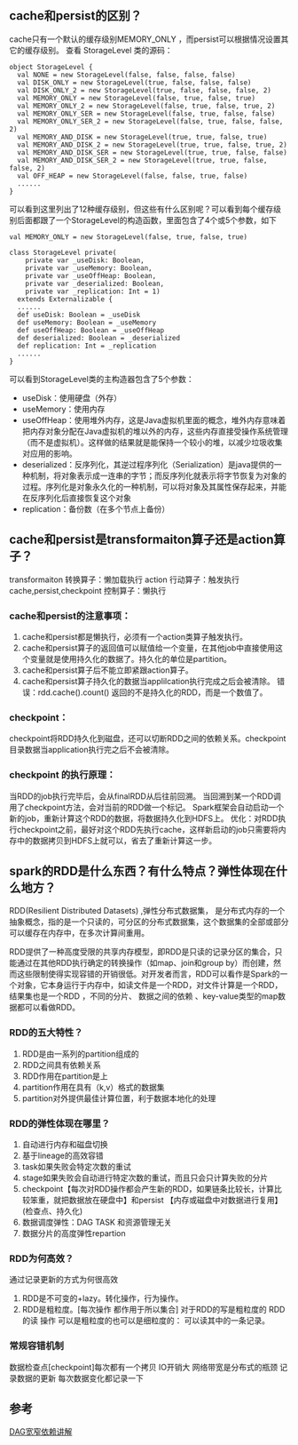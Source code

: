 
## cache和persist的区别？
cache只有一个默认的缓存级别MEMORY_ONLY ，而persist可以根据情况设置其它的缓存级别。
查看 StorageLevel 类的源码：
```
object StorageLevel {
  val NONE = new StorageLevel(false, false, false, false)
  val DISK_ONLY = new StorageLevel(true, false, false, false)
  val DISK_ONLY_2 = new StorageLevel(true, false, false, false, 2)
  val MEMORY_ONLY = new StorageLevel(false, true, false, true)
  val MEMORY_ONLY_2 = new StorageLevel(false, true, false, true, 2)
  val MEMORY_ONLY_SER = new StorageLevel(false, true, false, false)
  val MEMORY_ONLY_SER_2 = new StorageLevel(false, true, false, false, 2)
  val MEMORY_AND_DISK = new StorageLevel(true, true, false, true)
  val MEMORY_AND_DISK_2 = new StorageLevel(true, true, false, true, 2)
  val MEMORY_AND_DISK_SER = new StorageLevel(true, true, false, false)
  val MEMORY_AND_DISK_SER_2 = new StorageLevel(true, true, false, false, 2)
  val OFF_HEAP = new StorageLevel(false, false, true, false)
  ......
}
```

可以看到这里列出了12种缓存级别，但这些有什么区别呢？可以看到每个缓存级别后面都跟了一个StorageLevel的构造函数，里面包含了4个或5个参数，如下
```
val MEMORY_ONLY = new StorageLevel(false, true, false, true)
```

```
class StorageLevel private(
    private var _useDisk: Boolean,
    private var _useMemory: Boolean,
    private var _useOffHeap: Boolean,
    private var _deserialized: Boolean,
    private var _replication: Int = 1)
  extends Externalizable {
  ......
  def useDisk: Boolean = _useDisk
  def useMemory: Boolean = _useMemory
  def useOffHeap: Boolean = _useOffHeap
  def deserialized: Boolean = _deserialized
  def replication: Int = _replication
  ......
}
```

可以看到StorageLevel类的主构造器包含了5个参数：
- useDisk：使用硬盘（外存）
- useMemory：使用内存
- useOffHeap：使用堆外内存，这是Java虚拟机里面的概念，堆外内存意味着把内存对象分配在Java虚拟机的堆以外的内存，这些内存直接受操作系统管理（而不是虚拟机）。这样做的结果就是能保持一个较小的堆，以减少垃圾收集对应用的影响。
- deserialized：反序列化，其逆过程序列化（Serialization）是java提供的一种机制，将对象表示成一连串的字节；而反序列化就表示将字节恢复为对象的过程。序列化是对象永久化的一种机制，可以将对象及其属性保存起来，并能在反序列化后直接恢复这个对象
- replication：备份数（在多个节点上备份）

##  cache和persist是transformaiton算子还是action算子？ 
transformaiton 转换算子：懒加载执行
action 行动算子：触发执行
cache,persist,checkpoint 控制算子：懒执行
### cache和persist的注意事项：
1. cache和persist都是懒执行，必须有一个action类算子触发执行。
2. cache和persist算子的返回值可以赋值给一个变量，在其他job中直接使用这个变量就是使用持久化的数据了。持久化的单位是partition。
3. cache和persist算子后不能立即紧跟action算子。
4. cache和persist算子持久化的数据当applilcation执行完成之后会被清除。
错误：rdd.cache().count() 返回的不是持久化的RDD，而是一个数值了。

### checkpoint：
checkpoint将RDD持久化到磁盘，还可以切断RDD之间的依赖关系。checkpoint目录数据当application执行完之后不会被清除。

### checkpoint 的执行原理：

当RDD的job执行完毕后，会从finalRDD从后往前回溯。
当回溯到某一个RDD调用了checkpoint方法，会对当前的RDD做一个标记。
Spark框架会自动启动一个新的job，重新计算这个RDD的数据，将数据持久化到HDFS上。
优化：对RDD执行checkpoint之前，最好对这个RDD先执行cache，这样新启动的job只需要将内存中的数据拷贝到HDFS上就可以，省去了重新计算这一步。


## spark的RDD是什么东西？有什么特点？弹性体现在什么地方？ 
RDD(Resilient Distributed Datasets) ,弹性分布式数据集， 是分布式内存的一个抽象概念，指的是一个只读的，可分区的分布式数据集，这个数据集的全部或部分可以缓存在内存中，在多次计算间重用。

RDD提供了一种高度受限的共享内存模型，即RDD是只读的记录分区的集合，只能通过在其他RDD执行确定的转换操作（如map、join和group by）而创建，然而这些限制使得实现容错的开销很低。对开发者而言，RDD可以看作是Spark的一个对象，它本身运行于内存中，如读文件是一个RDD，对文件计算是一个RDD，结果集也是一个RDD ，不同的分片、 数据之间的依赖 、key-value类型的map数据都可以看做RDD。

### RDD的五大特性？
1. RDD是由一系列的partition组成的
2. RDD之间具有依赖关系
3. RDD作用在partition是上
4. partition作用在具有（k,v）格式的数据集
5. partition对外提供最佳计算位置，利于数据本地化的处理
### RDD的弹性体现在哪里？
1. 自动进行内存和磁盘切换
2. 基于lineage的高效容错
3. task如果失败会特定次数的重试
4. stage如果失败会自动进行特定次数的重试，而且只会只计算失败的分片
5. checkpoint【每次对RDD操作都会产生新的RDD，如果链条比较长，计算比较笨重，就把数据放在硬盘中】和persist 【内存或磁盘中对数据进行复用】(检查点、持久化)
6. 数据调度弹性：DAG TASK 和资源管理无关
7. 数据分片的高度弹性repartion

### RDD为何高效？
通过记录更新的方式为何很高效
1. RDD是不可变的+lazy。转化操作，行为操作。
2. RDD是粗粒度。[每次操作 都作用于所以集合] 对于RDD的写是粗粒度的 RDD的读 操作 可以是粗粒度的也可以是细粒度的： 可以读其中的一条记录。

### 常规容错机制
数据检查点[checkpoint]每次都有一个拷贝 IO开销大 网络带宽是分布式的瓶颈
记录数据的更新 每次数据变化都记录一下

## 参考
<a href="http://www.voycn.com/article/spark-dagdeshengchenghehuafenstage" target="_blank">DAG宽窄依赖讲解</a>
